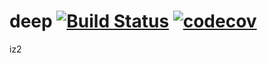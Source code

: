 # deep [![Build Status](https://travis-ci.com/Serjio2888/deep.svg?branch=iz2)](https://travis-ci.com/Serjio2888/deep) [![codecov](https://codecov.io/gh/Serjio2888/deep/branch/making/graph/badge.svg)](https://codecov.io/gh/Serjio2888/deep)

iz2
